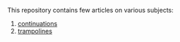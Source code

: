 This repository contains few articles on various subjects:
1. [continuations](continuations.md)
2. [trampolines](trampolines.md)